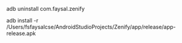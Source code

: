 

adb uninstall com.faysal.zenify

adb install -r /Users/fsfaysalcse/AndroidStudioProjects/Zenify/app/release/app-release.apk
